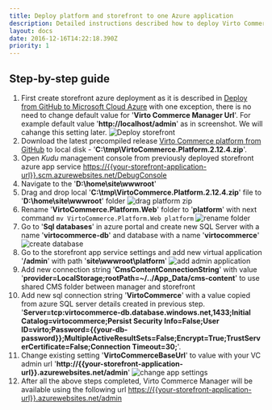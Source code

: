 ```yaml
---
title: Deploy platform and storefront to one Azure application
description: Detailed instructions described how to deploy Virto Commerce platform and storefront to one Azure application
layout: docs
date: 2016-12-16T14:22:18.390Z
priority: 1
---
```


## Step-by-step guide
1. First create storefront azure deployment as it is described in [Deploy from GitHub to Microsoft Cloud Azure](docs/vc2devguide/deployment/platform-deployment/deploy-from-github-to-microsoft-cloud-azure) with one exception, there is no need to change default value for '**Virto Commerce Manager Url**'. For example default value '**http://localhost/admin**' as in screenshot. We will cahange this setting later. ![Deploy storefront](../../../../assets/images/docs/deploy-to-single-app-1.png "Deploy storefront")
2. Download the latest precompiled release <a href="https://github.com/VirtoCommerce/vc-platform/releases" target="_blank">Virto Commerce platform from GitHub</a> to local disk - '**C:\tmp\VirtoCommerce.Platform.2.12.4.zip**'.
3. Open *Kudu* management console from previously deployed storefront azure app service <a href="#" target="_blank">https://\{\{your-storefront-application-url\}\}.scm.azurewebsites.net/DebugConsole</a>  
4. Navigate to the '**D:\home\site\wwwroot**'
5. Drag and drop local '**C:\tmp\VirtoCommerce.Platform.2.12.4.zip**' file to  '**D:\home\site\wwwroot**' folder ![drag platform zip](../../../../assets/images/docs/deploy-to-single-app-2.png "drag platform zip")
6. Rename  '**VirtoCommerce.Platform.Web**' folder to '**platform**' with next command `mv VirtoCommerce.Platform.Web platform` ![rename folder](../../../../assets/images/docs/deploy-to-single-app-3.png "rename folder")
7. Go to '**Sql databases**' in azure portal and create new SQL Server with a name '**virtocommerce-db**' and database with a name '**virtocommerce**' ![create database](../../../../assets/images/docs/deploy-to-single-app-4.png "create database")
8. Go to the storefront app service settings and add new virtual application '**/admin**' with path '**site\wwwroot\platform**' ![add admin application](../../../../assets/images/docs/deploy-to-single-app-5.png "add admin application")
9. Add new connection string '**CmsContentConnectionString**' with value '**provider=LocalStorage;rootPath=~/../App_Data/cms-content**' to use shared CMS folder between manager and storefront
10. Add new sql connection string '**VirtoCommerce**'  with a value copied from azure SQL server details created in previous step. '**Server=tcp:virtocommerce-db.database.windows.net,1433;Initial Catalog=virtocommerce;Persist Security Info=False;User ID=virto;Password=\{\{your-db-password\}\};MultipleActiveResultSets=False;Encrypt=True;TrustServerCertificate=False;Connection Timeout=30;**'. 
11. Change existing setting '**VirtoCommerceBaseUrl**' to value with your VC admin url '**http://\{\{your-storefront-application-url\}\}.azurewebsites.net/admin**' ![change app settings](../../../../assets/images/docs/deploy-to-single-app-6.png "change app settings")
12. After all the above steps completed, Virto Commerce Manager will be available using the following url <a href="#" target="_blank">https://\{\{your-storefront-application-url\}\}.azurewebsites.net/admin</a>